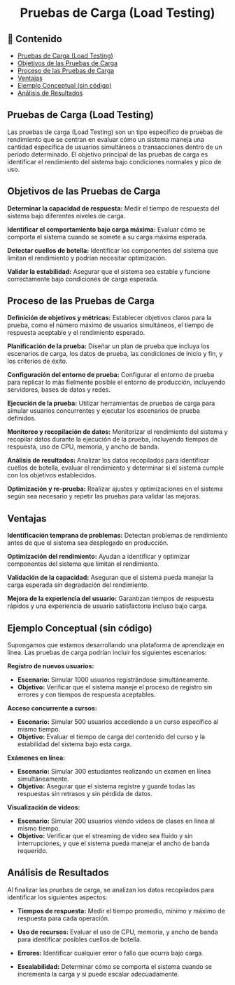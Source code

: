 <h1 align="center">Pruebas de Carga (Load Testing)</h1>

<h2>📑 Contenido</h2>

- [Pruebas de Carga (Load Testing)](#pruebas-de-carga-load-testing)
- [Objetivos de las Pruebas de Carga](#objetivos-de-las-pruebas-de-carga)
- [Proceso de las Pruebas de Carga](#proceso-de-las-pruebas-de-carga)
- [Ventajas](#ventajas)
- [Ejemplo Conceptual (sin código)](#ejemplo-conceptual-sin-código)
- [Análisis de Resultados](#análisis-de-resultados)

## Pruebas de Carga (Load Testing)

Las pruebas de carga (Load Testing) son un tipo específico de pruebas de rendimiento que se centran en evaluar cómo un sistema maneja una cantidad específica de usuarios simultáneos o transacciones dentro de un período determinado. El objetivo principal de las pruebas de carga es identificar el rendimiento del sistema bajo condiciones normales y pico de uso.

## Objetivos de las Pruebas de Carga

**Determinar la capacidad de respuesta:** Medir el tiempo de respuesta del sistema bajo diferentes niveles de carga.

**Identificar el comportamiento bajo carga máxima:** Evaluar cómo se comporta el sistema cuando se somete a su carga máxima esperada.

**Detectar cuellos de botella:** Identificar los componentes del sistema que limitan el rendimiento y podrían necesitar optimización.

**Validar la estabilidad:** Asegurar que el sistema sea estable y funcione correctamente bajo condiciones de carga esperada.

## Proceso de las Pruebas de Carga

**Definición de objetivos y métricas:** Establecer objetivos claros para la prueba, como el número máximo de usuarios simultáneos, el tiempo de respuesta aceptable y el rendimiento esperado.

**Planificación de la prueba:** Diseñar un plan de prueba que incluya los escenarios de carga, los datos de prueba, las condiciones de inicio y fin, y los criterios de éxito.

**Configuración del entorno de prueba:** Configurar el entorno de prueba para replicar lo más fielmente posible el entorno de producción, incluyendo servidores, bases de datos y redes.

**Ejecución de la prueba:** Utilizar herramientas de pruebas de carga para simular usuarios concurrentes y ejecutar los escenarios de prueba definidos.

**Monitoreo y recopilación de datos:** Monitorizar el rendimiento del sistema y recopilar datos durante la ejecución de la prueba, incluyendo tiempos de respuesta, uso de CPU, memoria, y ancho de banda.

**Análisis de resultados:** Analizar los datos recopilados para identificar cuellos de botella, evaluar el rendimiento y determinar si el sistema cumple con los objetivos establecidos.

**Optimización y re-prueba:** Realizar ajustes y optimizaciones en el sistema según sea necesario y repetir las pruebas para validar las mejoras.

## Ventajas

**Identificación temprana de problemas:** Detectan problemas de rendimiento antes de que el sistema sea desplegado en producción.

**Optimización del rendimiento:** Ayudan a identificar y optimizar componentes del sistema que limitan el rendimiento.

**Validación de la capacidad:** Aseguran que el sistema pueda manejar la carga esperada sin degradación del rendimiento.

**Mejora de la experiencia del usuario:** Garantizan tiempos de respuesta rápidos y una experiencia de usuario satisfactoria incluso bajo carga.

## Ejemplo Conceptual (sin código)

Supongamos que estamos desarrollando una plataforma de aprendizaje en línea. Las pruebas de carga podrían incluir los siguientes escenarios:

**Registro de nuevos usuarios:**

- **Escenario:** Simular 1000 usuarios registrándose simultáneamente.
- **Objetivo:** Verificar que el sistema maneje el proceso de registro sin errores y con tiempos de respuesta aceptables.

**Acceso concurrente a cursos:**

- **Escenario:** Simular 500 usuarios accediendo a un curso específico al mismo tiempo.
- **Objetivo:** Evaluar el tiempo de carga del contenido del curso y la estabilidad del sistema bajo esta carga.

**Exámenes en línea:**

- **Escenario:** Simular 300 estudiantes realizando un examen en línea simultáneamente.
- **Objetivo:** Asegurar que el sistema registre y guarde todas las respuestas sin retrasos y sin pérdida de datos.

**Visualización de videos:**

- **Escenario:** Simular 200 usuarios viendo videos de clases en línea al mismo tiempo.
- **Objetivo:** Verificar que el streaming de video sea fluido y sin interrupciones, y que el sistema pueda manejar el ancho de banda requerido.

## Análisis de Resultados

Al finalizar las pruebas de carga, se analizan los datos recopilados para identificar los siguientes aspectos:

- **Tiempos de respuesta:** Medir el tiempo promedio, mínimo y máximo de respuesta para cada operación.

- **Uso de recursos:** Evaluar el uso de CPU, memoria, y ancho de banda para identificar posibles cuellos de botella.

- **Errores:** Identificar cualquier error o fallo que ocurra bajo carga.

- **Escalabilidad:** Determinar cómo se comporta el sistema cuando se incrementa la carga y si puede escalar adecuadamente.
